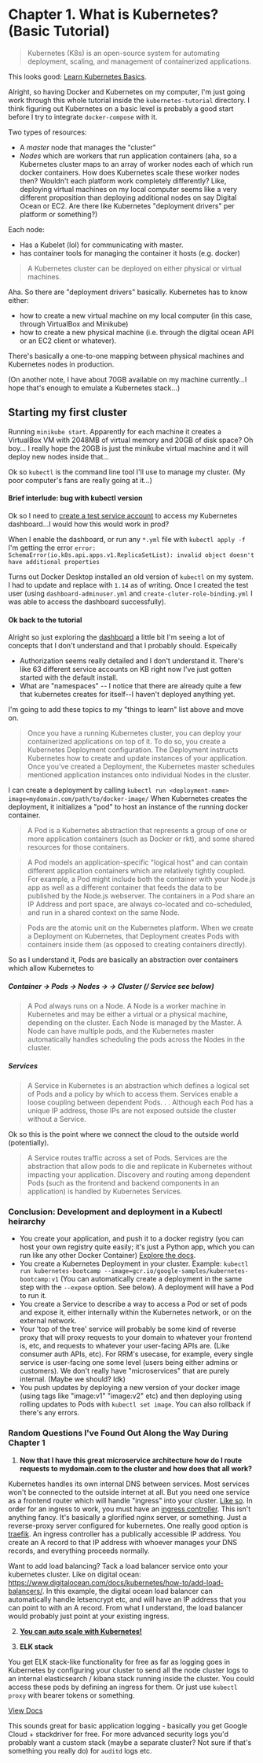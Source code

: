 # Chapter 1. What is Kubernetes? (Basic Tutorial)

> Kubernetes (K8s) is an open-source system for automating deployment, scaling, and management of containerized applications.

This looks good: [Learn Kubernetes Basics](https://kubernetes.io/docs/tutorials/kubernetes-basics/).

Alright, so having Docker and Kubernetes on my computer, I'm just going work through this whole tutorial inside the `kubernetes-tutorial` directory. I think figuring out Kubernetes on a basic level is probably a good start before I try to integrate `docker-compose` with it.

Two types of resources:

- A _master_ node that manages the "cluster"
- _Nodes_ which are workers that run application containers (aha, so a Kubernetes cluster maps to an array of worker nodes each of which run docker containers. How does Kubernetes scale these worker nodes then? Wouldn't each platform work completely differently? Like, deploying virtual machines on my local computer seems like a very different proposition than deploying additional nodes on say Digital Ocean or EC2. Are there like Kubernetes "deployment drivers" per platform or something?)

Each node:

- Has a Kubelet (lol) for communicating with master.
- has container tools for managing the container it hosts (e.g. docker)

> A Kubernetes cluster can be deployed on either physical or virtual machines.

Aha. So there are "deployment drivers" basically. Kubernetes has to know either:

- how to create a new virtual machine on my local computer (in this case, through VirtualBox and Minikube)
- how to create a new physical machine (i.e. through the digital ocean API or an EC2 client or whatever).

There's basically a one-to-one mapping between physical machines and Kubernetes nodes in production.

(On another note, I have about 70GB available on my machine currently...I hope that's enough to emulate a Kubernetes stack...)

## Starting my first cluster

Running `minikube start`. Apparently for each machine it creates a VirtualBox VM with 2048MB of virtual memory and 20GB of disk space? Oh boy... I really hope the 20GB is just the minikube virtual machine and it will deploy new nodes inside that...

Ok so `kubectl` is the command line tool I'll use to manage my cluster. (My poor computer's fans are really going at it...)

#### Brief interlude: bug with kubectl version

Ok so I need to [create a test service account](https://github.com/kubernetes/dashboard/wiki/Creating-sample-user) to access my Kubernetes dashboard...I would how this would work in prod?

When I enable the dashboard, or run any `*.yml` file with `kubectl apply -f` I'm getting the error `error: SchemaError(io.k8s.api.apps.v1.ReplicaSetList): invalid object doesn't have additional properties`

Turns out Docker Desktop installed an old version of `kubectl` on my system. I had to update and replace with `1.14` as of writing. Once I created the test user (using `dashboard-adminuser.yml` and `create-cluter-role-binding.yml` I was able to access the dashboard successfully).

#### Ok back to the tutorial

Alright so just exploring the [dashboard](http://localhost:8001/api/v1/namespaces/kube-system/services/https:kubernetes-dashboard:/proxy/#!/overview?namespace=default) a little bit I'm seeing a lot of concepts that I don't understand and that I probably should. Espeically

- Authorization seems really detailed and I don't understand it. There's like 63 different service accounts on KB right now I've just gotten started with the default install.
- What are "namespaces" -- I notice that there are already quite a few that kubernetes creates for itself--I haven't deployed anything yet.

I'm going to add these topics to my "things to learn" list above and move on.

> Once you have a running Kubernetes cluster, you can deploy your containerized applications on top of it. To do so, you create a Kubernetes Deployment configuration. The Deployment instructs Kubernetes how to create and update instances of your application. Once you've created a Deployment, the Kubernetes master schedules mentioned application instances onto individual Nodes in the cluster.

I can create a deployment by calling `kubectl run <deployment-name> image=mydomain.com/path/to/docker-image/` When Kubernetes creates the deployment, it initializes a "pod" to host an instance of the running docker container.

> A Pod is a Kubernetes abstraction that represents a group of one or more application containers (such as Docker or rkt), and some shared resources for those containers.

> A Pod models an application-specific "logical host" and can contain different application containers which are relatively tightly coupled. For example, a Pod might include both the container with your Node.js app as well as a different container that feeds the data to be published by the Node.js webserver. The containers in a Pod share an IP Address and port space, are always co-located and co-scheduled, and run in a shared context on the same Node.

> Pods are the atomic unit on the Kubernetes platform. When we create a Deployment on Kubernetes, that Deployment creates Pods with containers inside them (as opposed to creating containers directly).

So as I understand it, Pods are basically an abstraction over containers which allow Kubernetes to

##### Container -> Pods -> Nodes -> -> Cluster (/ Service see below)

> A Pod always runs on a Node. A Node is a worker machine in Kubernetes and may be either a virtual or a physical machine, depending on the cluster. Each Node is managed by the Master. A Node can have multiple pods, and the Kubernetes master automatically handles scheduling the pods across the Nodes in the cluster.

##### Services

> A Service in Kubernetes is an abstraction which defines a logical set of Pods and a policy by which to access them. Services enable a loose coupling between dependent Pods. . . Although each Pod has a unique IP address, those IPs are not exposed outside the cluster without a Service.

Ok so this is the point where we connect the cloud to the outside world (potentially).

> A Service routes traffic across a set of Pods. Services are the abstraction that allow pods to die and replicate in Kubernetes without impacting your application. Discovery and routing among dependent Pods (such as the frontend and backend components in an application) is handled by Kubernetes Services.

### Conclusion: Development and deployment in a Kubectl heirarchy

- You create your application, and push it to a docker registry (you can host your own registry quite easily; it's just a Python app, which you can run like any other Docker Container) [Explore the docs](https://docs.docker.com/registry/deploying/).
- You create a Kubernetes Deployment in your cluster. Example: `kubectl run kubernetes-bootcamp --image=gcr.io/google-samples/kubernetes-bootcamp:v1` (You can automatically create a deployment in the same step with the `--expose` option. See below). A deployment will have a Pod to run it.
- You create a Service to describe a way to access a Pod or set of pods and expose it, either internally within the Kubernetes network, or on the external network.
- Your 'top of the tree' service will probably be some kind of reverse proxy that will proxy requests to your domain to whatever your frontend is, etc, and requests to whatever your user-facing APIs are. (Like consumer auth APIs, etc). For RRM's usecase, for example, every single service is user-facing one some level (users being either admins or customers). We don't really have "microservices" that are purely internal. (Maybe we should? Idk)
- You push updates by deploying a new version of your docker image (using tags like "image:v1" "image:v2" etc) and then deploying using rolling updates to Pods with `kubectl set image`. You can also rollback if there's any errors.

### Random Questions I've Found Out Along the Way During Chapter 1

1. **Now that I have this great microservice architecture how do I route requests to mydomain.com to the cluster and how does that all work?**

Kubernetes handles its own internal DNS between services. Most services won't be connected to the outside internet at all. But you need one service as a frontend router which will handle "ingress" into your cluster. [Like so](https://kubernetes.io/docs/concepts/services-networking/ingress/). In order for an ingress to work, you must have an [ingress controller](https://kubernetes.io/docs/concepts/services-networking/ingress-controllers/). This isn't anything fancy. It's basically a glorified nginx server, or something. Just a reverse-proxy server configured for kubernetes. One really good option is [traefik](https://github.com/containous/traefik). An ingress controller has a publically accessible IP address. You create an A record to that IP address with whoever manages your DNS records, and everything proceeds normally.

Want to add load balancing? Tack a load balancer service onto your kubernetes cluster. Like on digital ocean: https://www.digitalocean.com/docs/kubernetes/how-to/add-load-balancers/. In this example, the digital ocean load balancer can automatically handle letsencrypt etc, and will have an IP address that you can point to with an A record. From what I understand, the load balancer would probably just point at your existing ingress.

2. **[You can auto scale with Kubernetes!](https://kubernetes.io/docs/tasks/run-application/horizontal-pod-autoscale/)**

3. **ELK stack**

You get ELK stack-like functionality for free as far as logging goes in Kubernetes by configuring your cluster to send all the node cluster logs to an internal elasticsearch / kibana stack running inside the cluster. You could access these pods by defining an ingress for them. Or just use `kubectl proxy` with bearer tokens or something.

[View Docs](https://kubernetes.io/docs/tasks/debug-application-cluster/logging-elasticsearch-kibana/)

This sounds great for basic application logging - basically you get Google Cloud + stackdriver for free. For more advanced security logs you'd probably want a custom stack (maybe a separate cluster? Not sure if that's something you really do) for `auditd` logs etc.
